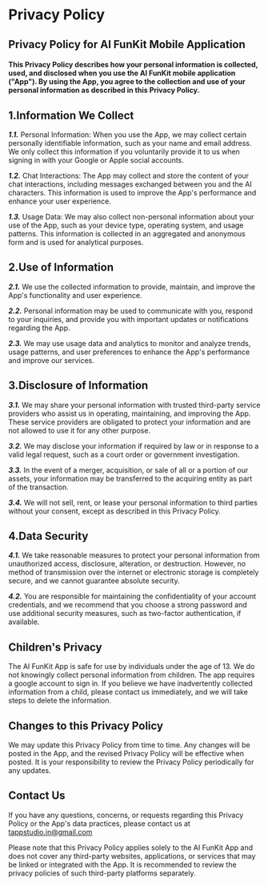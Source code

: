 # Privacy Policy 

## Privacy Policy for AI FunKit Mobile Application

#### This Privacy Policy describes how your personal information is collected, used, and disclosed when you use the AI FunKit mobile application ("App"). By using the App, you agree to the collection and use of your personal information as described in this Privacy Policy.

## 1.Information We Collect

***1.1.*** 
Personal Information: When you use the App, we may collect certain personally identifiable information, such as your name and email address. We only collect this information if you voluntarily provide it to us when signing in with your Google or Apple social accounts.

***1.2.*** Chat Interactions: The App may collect and store the content of your chat interactions, including messages exchanged between you and the AI characters. This information is used to improve the App's performance and enhance your user experience.

***1.3.*** Usage Data: We may also collect non-personal information about your use of the App, such as your device type, operating system, and usage patterns. This information is collected in an aggregated and anonymous form and is used for analytical purposes.

## 2.Use of Information

***2.1.*** We use the collected information to provide, maintain, and improve the App's functionality and user experience.

***2.2.*** Personal information may be used to communicate with you, respond to your inquiries, and provide you with important updates or notifications regarding the App.

***2.3.*** We may use usage data and analytics to monitor and analyze trends, usage patterns, and user preferences to enhance the App's performance and improve our services.

## 3.Disclosure of Information


***3.1.*** We may share your personal information with trusted third-party service providers who assist us in operating, maintaining, and improving the App. These service providers are obligated to protect your information and are not allowed to use it for any other purpose.

***3.2.*** We may disclose your information if required by law or in response to a valid legal request, such as a court order or government investigation.

***3.3.*** In the event of a merger, acquisition, or sale of all or a portion of our assets, your information may be transferred to the acquiring entity as part of the transaction.

***3.4.*** We will not sell, rent, or lease your personal information to third parties without your consent, except as described in this Privacy Policy.

## 4.Data Security

***4.1.*** We take reasonable measures to protect your personal information from unauthorized access, disclosure, alteration, or destruction. However, no method of transmission over the internet or electronic storage is completely secure, and we cannot guarantee absolute security.

***4.2.*** You are responsible for maintaining the confidentiality of your account credentials, and we recommend that you choose a strong password and use additional security measures, such as two-factor authentication, if available.

## Children's Privacy

The AI FunKit App is safe for use by individuals under the age of 13. We do not knowingly collect personal information from children. The app requires a google account to sign in. If you believe we have inadvertently collected information from a child, please contact us immediately, and we will take steps to delete the information.

## Changes to this Privacy Policy

We may update this Privacy Policy from time to time. Any changes will be posted in the App, and the revised Privacy Policy will be effective when posted. It is your responsibility to review the Privacy Policy periodically for any updates.

## Contact Us
If you have any questions, concerns, or requests regarding this Privacy Policy or the App's data practices, please contact us at <tappstudio.in@gmail.com>

Please note that this Privacy Policy applies solely to the AI FunKit App and does not cover any third-party websites, applications, or services that may be linked or integrated with the App. It is recommended to review the privacy policies of such third-party platforms separately.
